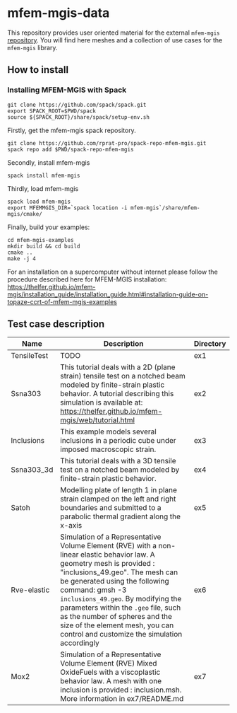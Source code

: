 # mfem-mgis-data

This repository provides user oriented material for the external `mfem-mgis` [repository](https://github.com/thelfer/mfem-mgis).
You will find here meshes and a collection of use cases for the `mfem-mgis` library.

## How to install

### Installing MFEM-MGIS with Spack

```
git clone https://github.com/spack/spack.git
export SPACK_ROOT=$PWD/spack
source ${SPACK_ROOT}/share/spack/setup-env.sh
```

Firstly, get the mfem-mgis spack repository.

```
git clone https://github.com/rprat-pro/spack-repo-mfem-mgis.git
spack repo add $PWD/spack-repo-mfem-mgis
```

Secondly, install mfem-mgis

```
spack install mfem-mgis
```

Thirdly, load mfem-mgis

```
spack load mfem-mgis
export MFEMMGIS_DIR=`spack location -i mfem-mgis`/share/mfem-mgis/cmake/
```

Finally, build your examples:

```
cd mfem-mgis-examples
mkdir build && cd build
cmake ..
make -j 4
```

For an installation on a supercomputer without internet please follow the procedure described here for MFEM-MGIS installation: https://thelfer.github.io/mfem-mgis/installation_guide/installation_guide.html#installation-guide-on-topaze-ccrt-of-mfem-mgis-examples

## Test case description

| Name | Description | Directory
|--|--|--|
| TensileTest | TODO | ex1 |
| Ssna303     | This tutorial deals with a 2D (plane strain) tensile test on a notched beam modeled by finite-strain plastic behavior. A tutorial describing this simulation is available at: https://thelfer.github.io/mfem-mgis/web/tutorial.html | ex2 |
| Inclusions  | This example models several inclusions in a periodic cube under imposed macroscopic strain. | ex3 |
| Ssna303_3d  | This tutorial deals with a 3D tensile test on a notched beam modeled by finite-strain plastic behavior. | ex4 |
| Satoh       | Modelling plate of length 1 in plane strain clamped on the left and right boundaries and submitted to a parabolic thermal gradient along the x-axis | ex5 |
| Rve-elastic | Simulation of a Representative Volume Element (RVE) with a non-linear elastic behavior law. A geometry mesh is provided : "inclusions_49.geo". The mesh can be generated using the following command: gmsh -3 `inclusions_49.geo`. By modifying the parameters within the `.geo` file, such as the number of spheres and the size of the element mesh, you can control and customize the simulation accordingly  | ex6 |
| Mox2        | Simulation of a Representative Volume Element (RVE) Mixed OxideFuels  with a viscoplastic behavior law. A mesh with one inclusion is provided : inclusion.msh. More information in ex7/README.md  | ex7 |

